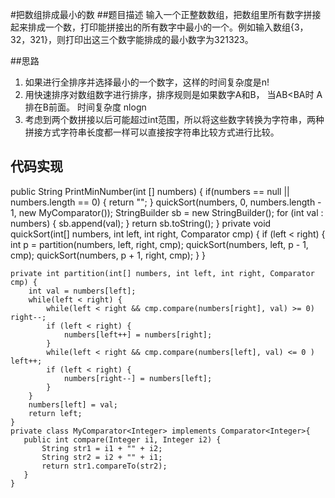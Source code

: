 
#把数组排成最小的数
##题目描述
输入一个正整数数组，把数组里所有数字拼接起来排成一个数，打印能拼接出的所有数字中最小的一个。例如输入数组{3，32，321}，则打印出这三个数字能排成的最小数字为321323。

##思路
1. 如果进行全排序并选择最小的一个数字，这样的时间复杂度是n!
2. 用快速排序对数组数字进行排序，排序规则是如果数字A和B， 当AB<BA时 A排在B前面。 时间复杂度 nlogn
3. 考虑到两个数拼接以后可能超过int范围，所以将这些数字转换为字符串，两种拼接方式字符串长度都一样可以直接按字符串比较方式进行比较。

## 代码实现

   public String PrintMinNumber(int [] numbers) {
        if(numbers == null || numbers.length == 0) {
            return "";
        }
        quickSort(numbers, 0, numbers.length - 1, new MyComparator<Integer>());
        StringBuilder sb = new StringBuilder();
        for (int val : numbers) {
            sb.append(val);
        }
        return sb.toString();
    }
    private void quickSort(int[] numbers, int left, int right, Comparator cmp) {
        if (left < right) {
            int p = partition(numbers, left, right, cmp);
            quickSort(numbers, left, p - 1, cmp);
            quickSort(numbers, p + 1, right, cmp);
        }
    }
    
    private int partition(int[] numbers, int left, int right, Comparator cmp) {
        int val = numbers[left];
        while(left < right) {
            while(left < right && cmp.compare(numbers[right], val) >= 0) right--;
            if (left < right) {
                numbers[left++] = numbers[right];
            }
            while(left < right && cmp.compare(numbers[left], val) <= 0 ) left++;
            if (left < right) {
                numbers[right--] = numbers[left];
            }
        }
        numbers[left] = val;
        return left;
    }
    private class MyComparator<Integer> implements Comparator<Integer>{
       public int compare(Integer i1, Integer i2) {
           String str1 = i1 + "" + i2;
           String str2 = i2 + "" + i1;
           return str1.compareTo(str2);
       }
    }

